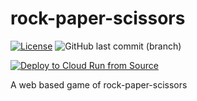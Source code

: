 # rock-paper-scissors

[![License](https://img.shields.io/badge/License-Apache%202.0-blue.svg)](https://opensource.org/licenses/Apache-2.0)
![GitHub last commit (branch)](https://img.shields.io/github/last-commit/jmr-enola/rock-paper-scissors/main)

[![Deploy to Cloud Run from Source](https://github.com/jmr-enola/rock-paper-scissors/actions/workflows/google-cloudrun-source.yml/badge.svg)](https://github.com/jmr-enola/rock-paper-scissors/actions/workflows/google-cloudrun-source.yml)

A web based game of rock-paper-scissors
